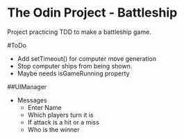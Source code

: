 # The Odin Project - Battleship

Project practicing TDD to make a battleship game.

#ToDo

- Add setTimeout() for computer move generation
- Stop computer ships from being shown. 
- Maybe needs isGameRunning property 

##UIManager

- Messages
    - Enter Name
    - Which players turn it is 
    - If attack is a hit or a miss
    - Who is the winner 
